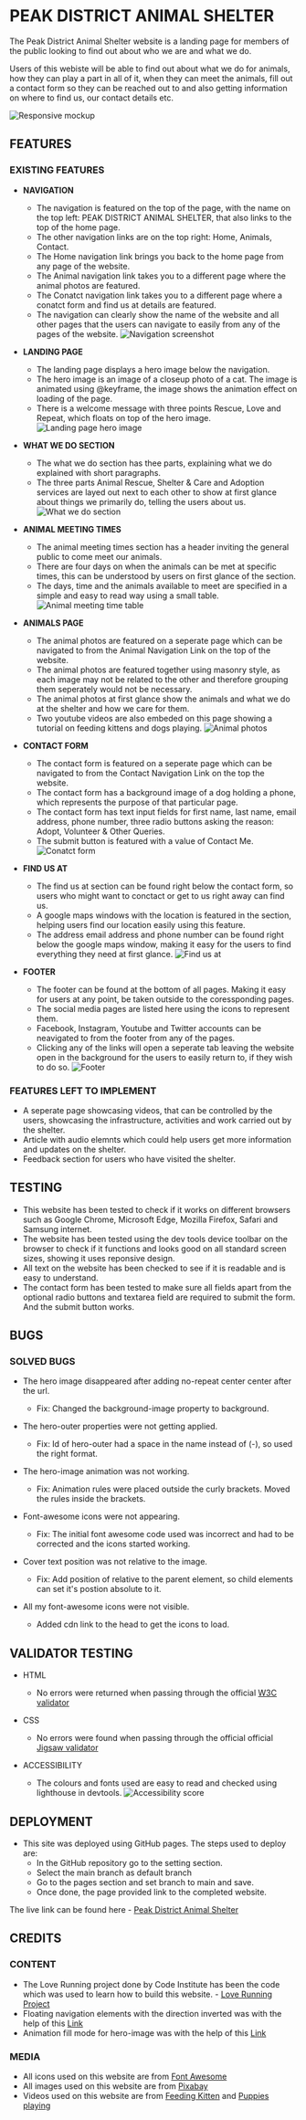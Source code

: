 # PEAK DISTRICT ANIMAL SHELTER

The Peak District Animal Shelter website is a landing page for members of the public looking to find out about who we are and what we do.

Users of this webiste will be able to find out about what we do for animals, how they can play a part in all of it, when they can meet the animals, fill out a contact form so they can be reached out to and also getting information on where to find us, our contact details etc.

![Responsive mockup](/assets/images/screens.JPG)

## FEATURES

### EXISTING FEATURES

- **NAVIGATION**
  - The navigation is featured on the top of the page, with the name on the top left: PEAK DISTRICT ANIMAL SHELTER, that also links to the top of the home page.
  - The other navigation links are on the top right: Home, Animals, Contact.
  - The Home navigation link brings you back to the home page from any page of the website.
  - The Animal navigation link takes you to a different page where the animal photos are featured.
  - The Conatct navigation link takes you to a different page where a conatct form and find us at details are featured.
  - The navigation can clearly show the name of the website and all other pages that the users can navigate to easily from any of the pages of the website.
![Navigation screenshot](/assets/images/Navigation.JPG)

- **LANDING PAGE**
  - The landing page displays a hero image below the navigation.
  - The hero image is an image of a closeup photo of a cat. The image is animated using @keyframe, the image shows the animation effect on loading of the page.
  - There is a welcome message with three points Rescue, Love and Repeat, which floats on top of the hero image.
![Landing page hero image](/assets/images/Landing-hero.JPG)

- **WHAT WE DO SECTION**
  - The what we do section has thee parts, explaining what we do explained with short paragraphs.
  - The three parts Animal Rescue, Shelter & Care and Adoption services are layed out next to each other to show at first glance about things we primarily do, telling the users about us.
![What we do section](/assets/images/what-we-do.JPG)

- **ANIMAL MEETING TIMES**
  - The animal meeting times section has a header inviting the general public to come meet our animals.
  - There are four days on when the animals can be met at specific times, this can be understood by users on first glance of the section.
  - The days, time and the animals available to meet are specified in a simple and easy to read way using a small table.
![Animal meeting time table](/assets/images/animal-meeting-times.JPG)

- **ANIMALS PAGE**
  - The animal photos are featured on a seperate page which can be navigated to from the Animal Navigation Link on the top of the website.
  - The animal photos are featured together using masonry style, as each image may not be related to the other and therefore grouping them seperately would not be necessary.
  - The animal photos at first glance show the animals and what we do at the shelter and how we care for them.
  - Two youtube videos are also embeded on this page showing a tutorial on feeding kittens and dogs playing.
![Animal photos](/assets/images/animal-photos.JPG)

- **CONTACT FORM**
  - The contact form is featured on a seperate page which can be navigated to from the Contact Navigation Link on the top the website.
  - The contact form has a background image of a dog holding a phone, which represents the purpose of that particular page.
  - The contact form has text input fields for first name, last name, email address, phone number, three radio buttons asking the reason: Adopt, Volunteer & Other Queries.
  - The submit button is featured with a value of Contact Me.
![Conatct form](/assets/images/contact-form.JPG)

- **FIND US AT**
  - The find us at section can be found right below the contact form, so users who might want to conctact or get to us right away can find us.
  - A google maps windows with the location is featured in the section, helping users find our location easily using this feature.
  - The address email address and phone number can be found right below the google maps window, making it easy for the users to find everything they need at first glance.
![Find us at](/assets/images/find-us-at.JPG)

- **FOOTER**
  - The footer can be found at the bottom of all pages. Making it easy for users at any point, be taken outside to the coressponding pages.
  - The social media pages are listed here using the icons to represent them.
  - Facebook, Instagram, Youtube and Twitter accounts can be neavigated to from the footer from any of the pages.
  - Clicking any of the links will open a seperate tab leaving the website open in the background for the users to easily return to, if they wish to do so.
![Footer](/assets/images/footer.JPG)

### FEATURES LEFT TO IMPLEMENT

- A seperate page showcasing videos, that can be controlled by the users, showcasing the infrastructure, activities and work carried out by the shelter.
- Article with audio elemnts which could help users get more information and updates on the shelter.
- Feedback section for users who have visited the shelter.

## TESTING

- This website has been tested to check if it works on different browsers such as Google Chrome, Microsoft Edge, Mozilla Firefox, Safari and Samsung internet.
- The website has been tested using the dev tools device toolbar on the browser to check if it functions and looks good on all standard screen sizes, showing it uses reponsive design.
- All text on the website has been checked to see if it is readable and is easy to understand.
- The contact form has been tested to make sure all fields apart from the optional radio buttons and textarea field are required to submit the form. And the submit button works.

## BUGS

### SOLVED BUGS

- The hero image disappeared after adding no-repeat center center after the url.
  - Fix: Changed the background-image property to background.
  
- The hero-outer properties were not getting applied.
  - Fix: Id of hero-outer had a space in the name instead of (-), so used the right format.

- The hero-image animation was not working.
  - Fix: Animation rules were placed outside the curly brackets. Moved the rules inside the brackets.
  
- Font-awesome icons were not appearing.
  - Fix: The initial font awesome code used was incorrect and had to be corrected and the icons started working.

- Cover text position was not relative to the image.
  - Fix: Add position of relative to the parent element, so child elements can set it's postion absolute to it.

- All my font-awesome icons were not visible.
  - Added cdn link to the head to get the icons to load.

## VALIDATOR TESTING

- HTML
  - No errors were returned when passing through the official [W3C validator](https://validator.w3.org/)

- CSS
  - No errors were found when passing through the official official [Jigsaw validator](https://jigsaw.w3.org/css-validator/)

- ACCESSIBILITY
  - The colours and fonts used are easy to read and checked using lighthouse in devtools.
![Accessibility score](/assets/images/score.JPG)

## DEPLOYMENT

- This site was deployed using GitHub pages. The steps used to deploy are:
  - In the GitHub repository go to the setting section.
  - Select the main branch as default branch
  - Go to the pages section and set branch to main and save.
  - Once done, the page provided link to the completed website.

The live link can be found here - [Peak District Animal Shelter](https://md-ash-dot.github.io/peak-district-animal-shelter/)

## CREDITS

### CONTENT

- The Love Running project done by Code Institute has been the code which was used to learn how to build this website. - [Love Running Project](https://learn.codeinstitute.net/courses/course-v1:CodeInstitute+LR101+2021_T1/courseware/4a07c57382724cfda5834497317f24d5/f2db5fd401004fccb43b01a6066a5333/)
- Floating navigation elements with the direction inverted was with the help of this [Link](https://codepen.io/ConStambo/pen/WxRQVq)
- Animation fill mode for hero-image was with the help of this [Link](https://developer.mozilla.org/en-US/docs/Web/CSS/animation-fill-mode)

### MEDIA

- All icons used on this website are from [Font Awesome](https://fontawesome.com/)
- All images used on this website are from [Pixabay](https://pixabay.com/)
- Videos used on this website are from [Feeding Kitten](https://www.youtube.com/watch?v=W3IzCkjGQ_E&ab_channel=LittleOrphanKittens) and [Puppies playing](https://www.youtube.com/watch?v=CSWN9u4iqL8&ab_channel=BeagleUniverse)
